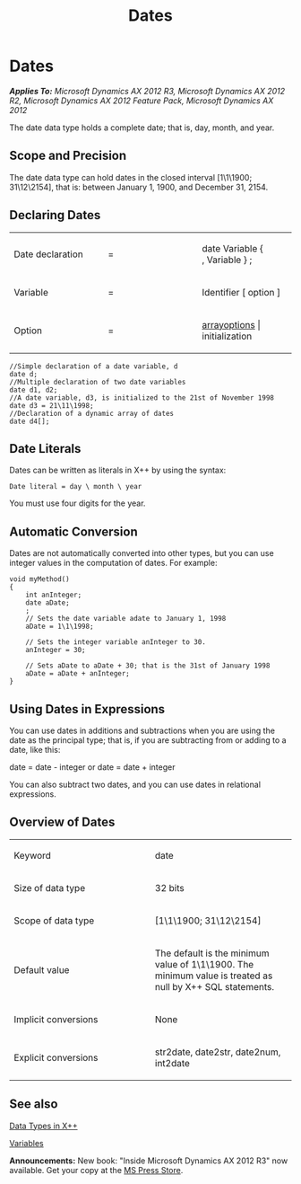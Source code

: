 ﻿---
title: Dates
TOCTitle: Dates
ms:assetid: c3e40f87-50a3-4d7c-8226-104c3e9d3789
ms:mtpsurl: https://msdn.microsoft.com/en-us/library/Aa865135(v=AX.60)
ms:contentKeyID: 35251094
ms.date: 05/18/2015
mtps_version: v=AX.60
---

# Dates 


_**Applies To:** Microsoft Dynamics AX 2012 R3, Microsoft Dynamics AX 2012 R2, Microsoft Dynamics AX 2012 Feature Pack, Microsoft Dynamics AX 2012_

The date data type holds a complete date; that is, day, month, and year.

## Scope and Precision

The date data type can hold dates in the closed interval \[1\\1\\1900; 31\\12\\2154\], that is: between January 1, 1900, and December 31, 2154.

## Declaring Dates

<table>
<colgroup>
<col style="width: 33%" />
<col style="width: 33%" />
<col style="width: 33%" />
</colgroup>
<tbody>
<tr class="odd">
<td><p>Date declaration</p></td>
<td><p>=</p></td>
<td><p>date Variable { , Variable } ;</p></td>
</tr>
<tr class="even">
<td><p>Variable</p></td>
<td><p>=</p></td>
<td><p>Identifier [ option ]</p></td>
</tr>
<tr class="odd">
<td><p>Option</p></td>
<td><p>=</p></td>
<td><p><a href="arrays.md">arrayoptions</a> | initialization</p></td>
</tr>
</tbody>
</table>


    //Simple declaration of a date variable, d
    date d; 
    //Multiple declaration of two date variables
    date d1, d2;
    //A date variable, d3, is initialized to the 21st of November 1998
    date d3 = 21\11\1998;
    //Declaration of a dynamic array of dates
    date d4[]; 

## Date Literals

Dates can be written as literals in X++ by using the syntax:

    Date literal = day \ month \ year

You must use four digits for the year.

## Automatic Conversion

Dates are not automatically converted into other types, but you can use integer values in the computation of dates. For example:

    void myMethod()
    {
        int anInteger;
        date aDate;
        ;
        // Sets the date variable adate to January 1, 1998
        aDate = 1\1\1998;
    
        // Sets the integer variable anInteger to 30.
        anInteger = 30;
    
        // Sets aDate to aDate + 30; that is the 31st of January 1998
        aDate = aDate + anInteger;
    }

## Using Dates in Expressions

You can use dates in additions and subtractions when you are using the date as the principal type; that is, if you are subtracting from or adding to a date, like this:

date = date - integer or date = date + integer

You can also subtract two dates, and you can use dates in relational expressions.

## Overview of Dates

<table>
<colgroup>
<col style="width: 50%" />
<col style="width: 50%" />
</colgroup>
<tbody>
<tr class="odd">
<td><p>Keyword</p></td>
<td><p>date</p></td>
</tr>
<tr class="even">
<td><p>Size of data type</p></td>
<td><p>32 bits</p></td>
</tr>
<tr class="odd">
<td><p>Scope of data type</p></td>
<td><p>[1\1\1900; 31\12\2154]</p></td>
</tr>
<tr class="even">
<td><p>Default value</p></td>
<td><p>The default is the minimum value of 1\1\1900. The minimum value is treated as null by X++ SQL statements.</p></td>
</tr>
<tr class="odd">
<td><p>Implicit conversions</p></td>
<td><p>None</p></td>
</tr>
<tr class="even">
<td><p>Explicit conversions</p></td>
<td><p>str2date, date2str, date2num, int2date</p></td>
</tr>
</tbody>
</table>


## See also

[Data Types in X++](data-types-in-x.md)

[Variables](variables.md)

  
**Announcements:** New book: "Inside Microsoft Dynamics AX 2012 R3" now available. Get your copy at the [MS Press Store](https://www.microsoftpressstore.com/store/inside-microsoft-dynamics-ax-2012-r3-9780735685109).

